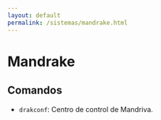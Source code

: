 ```yaml
---
layout: default
permalink: /sistemas/mandrake.html
---
```


# Mandrake

## Comandos

*  `drakconf`: Centro de control de Mandriva.
